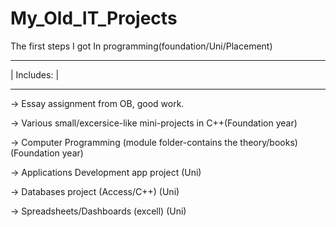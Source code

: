 # My_Old_IT_Projects
The first steps I got In programming(foundation/Uni/Placement)
__________________
|  Includes:     |
__________________

-> Essay assignment from OB, good work.

-> Various small/excersice-like mini-projects in C++(Foundation year)

-> Computer Programming (module folder-contains the theory/books) (Foundation year)

-> Applications Development app project (Uni)

-> Databases project (Access/C++) (Uni)

-> Spreadsheets/Dashboards (excell) (Uni)

